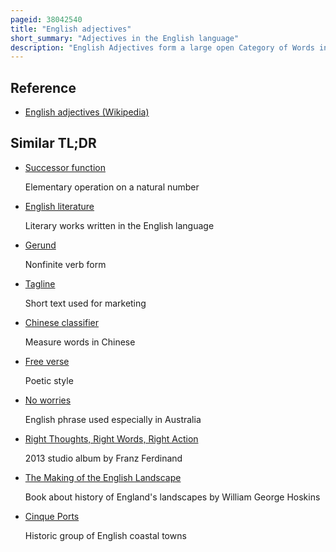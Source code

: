 ```yaml
---
pageid: 38042540
title: "English adjectives"
short_summary: "Adjectives in the English language"
description: "English Adjectives form a large open Category of Words in English which, semantically, tend to denote Properties such as Size, Colour, Mood, Quality, Age, etc. With such Members as other, big, new, good, different, Cuban, sure, important, and right. Adjectives head adjective Phrases and the most typical Members function as Modifiers in noun Phrases. Most Adjectives either Inflect for Grades or Combine with more and most to form Comparatives and Superlatives. They are characteristically modifiable by very. A large Number of the most common Members combine with the Suffix -Ly to form Adverbs. Most Adjectives function in Verb Phrases as Complements and some license Complements of their own."
---
```


## Reference

- [English adjectives (Wikipedia)](https://en.wikipedia.org/?curid=38042540)

## Similar TL;DR

- [Successor function](/tldr/en/successor-function)

  Elementary operation on a natural number

- [English literature](/tldr/en/english-literature)

  Literary works written in the English language

- [Gerund](/tldr/en/gerund)

  Nonfinite verb form

- [Tagline](/tldr/en/tagline)

  Short text used for marketing

- [Chinese classifier](/tldr/en/chinese-classifier)

  Measure words in Chinese

- [Free verse](/tldr/en/free-verse)

  Poetic style

- [No worries](/tldr/en/no-worries)

  English phrase used especially in Australia

- [Right Thoughts, Right Words, Right Action](/tldr/en/right-thoughts-right-words-right-action)

  2013 studio album by Franz Ferdinand

- [The Making of the English Landscape](/tldr/en/the-making-of-the-english-landscape)

  Book about history of England's landscapes by William George Hoskins

- [Cinque Ports](/tldr/en/cinque-ports)

  Historic group of English coastal towns
